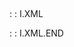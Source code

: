 ##
 :  : I.XML
<?xml version="1.0" encoding="UTF-8"?>
<UiSmeup Testo="WETEST_BOX WEB  :  Prototipi BOX - ">
 <Service Titolo1="" Titolo2="..." Funzione="..."/>
   <Griglia>
     <Colonna Cod="COL" Txt="Collaboratore" Lun="15" IO="O" Ogg="CNCOL"/>
     <Colonna Cod="PGB" Txt="Percentuale" Lun="99" IO="O" Ogg="J4PGB"/>
   </Griglia>
   <Righe>
     <Riga Fld="CASFRA|green;80"/>
     <Riga Fld="FIOGIA|green;90"/>
     <Riga Fld="SANCOS|green;70"/>
     <Riga Fld="DELGIO|green;80"/>
     <Riga Fld="PARFRA|green;80"/>
     <Riga Fld="CARLUC|yellow;50"/>
     <Riga Fld="MINCLA|yellow;60"/>
     <Riga Fld="FEDROB|red;30"/>
     <Riga Fld="FORFED|ABC"/>
     <Riga Fld="ALBGRA| "/>
     <Riga Fld="CASFRA|20.1"/>
     <Riga Fld="ALBGRA|black;45"/>
     <Riga Fld="DELGIO|-C01BAF;75"/>
     <Riga Fld="PARFRA|R200G100B002;89\\\*LAB;LIVELLO SERBATOIO"/>
     <Riga Fld="CARLUC|R200G100B002;22\\\*LAB;"/>
     <Riga Fld="MINCLA|orange;91\\\*LAB;Arancione"/>
   </Righe>
   <UIPopup/>
 <Setup>
     <Program Title="" Context="B£SER_46\WRK.SCP\WETEST_BOXBOX_013">
       <EXB>
         <UserSetups Exist="No"/>
       </EXB>
       <UserSetups Disabled="Yes"/>
     </Program>
   </Setup>
 </UiSmeup>
 :  : I.XML.END
